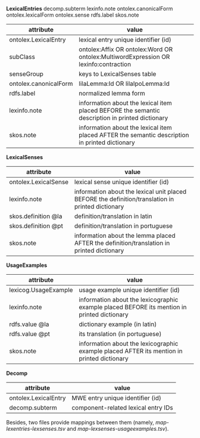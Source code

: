 
**LexicalEntries**
decomp.subterm	lexinfo.note	ontolex.canonicalForm	ontolex.lexicalForm	ontolex.sense	rdfs.label	skos.note

| attribute | value |
|--|--|
| ontolex.LexicalEntry | lexical entry unique identifier (id) |
| subClass | ontolex:Affix OR ontolex:Word OR ontolex:MultiwordExpression OR lexinfo:contraction |
| senseGroup | keys to LexicalSenses table |
| ontolex.canonicalForm | lilaLemma:Id OR lilaIpoLemma:Id |
| rdfs.label | normalized lemma form |
| lexinfo.note | information about the lexical item placed BEFORE the semantic description in printed dictionary |
| skos.note | information about the lexical item placed AFTER the semantic description in printed dictionary |

**LexicalSenses**

| attribute | value |
|--|--|
| ontolex.LexicalSense | lexical sense unique identifier (id) |
| lexinfo.note | information about the lexical unit placed BEFORE the definition/translation in printed dictionary |
| skos.definition @la | definition/translation in latin |
| skos.definition @pt | definition/translation in portuguese |
| skos.note | information about the lemma placed AFTER the definition/translation in printed dictionary |

**UsageExamples**

| attribute | value |
|--|--|
| lexicog.UsageExample | usage example unique identifier (id) |
| lexinfo.note | information about the lexicographic example placed BEFORE its mention in printed dictionary |
| rdfs.value @la | dictionary example (in latin) |
| rdfs.value @pt | its translation  (in portuguese) |
| skos.note | information about the lexicographic example placed AFTER its mention in printed dictionary |

**Decomp**

| attribute | value |
|--|--|
| ontolex.LexicalEntry | MWE entry unique identifier (id) |
| decomp.subterm | component-related lexical entry IDs |

Besides, two files provide mappings between them (namely, _map-lexentries-lexsenses.tsv_ and _map-lexsenses-usageexamples.tsv_).

